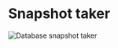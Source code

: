 # Snapshot taker
![Database snapshot taker](https://github.com/uzbekman2005/postgres-snapshot-taker/docs/database_snapshot.jpg)
